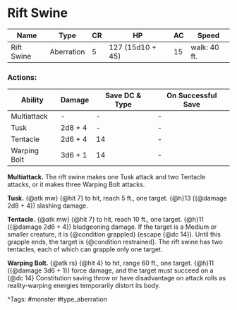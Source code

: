 # Rift Swine

| Name | Type | CR | HP | AC | Speed |
|------|------|----|----|----|-------|
| Rift Swine | Aberration | 5 | 127 (15d10 + 45) | 15 | walk: 40 ft. |

### Actions:

| Ability | Damage | Save DC & Type | On Successful Save |
|---------|--------|----------------|--------------------|
| Multiattack | - | - | - |
| Tusk | 2d8 + 4 | - | - |
| Tentacle | 2d6 + 4 | 14 | - |
| Warping Bolt | 3d6 + 1 | 14 | - |


**Multiattack.** The rift swine makes one Tusk attack and two Tentacle attacks, or it makes three Warping Bolt attacks.

**Tusk.** {@atk mw} {@hit 7} to hit, reach 5 ft., one target. {@h}13 ({@damage 2d8 + 4}) slashing damage.

**Tentacle.** {@atk mw} {@hit 7} to hit, reach 10 ft., one target. {@h}11 ({@damage 2d6 + 4}) bludgeoning damage. If the target is a Medium or smaller creature, it is {@condition grappled} (escape {@dc 14}). Until this grapple ends, the target is {@condition restrained}. The rift swine has two tentacles, each of which can grapple only one target.

**Warping Bolt.** {@atk rs} {@hit 4} to hit, range 60 ft., one target. {@h}11 ({@damage 3d6 + 1}) force damage, and the target must succeed on a {@dc 14} Constitution saving throw or have disadvantage on attack rolls as reality-warping energies temporarily distort its body.

^Tags: #monster #type_aberration